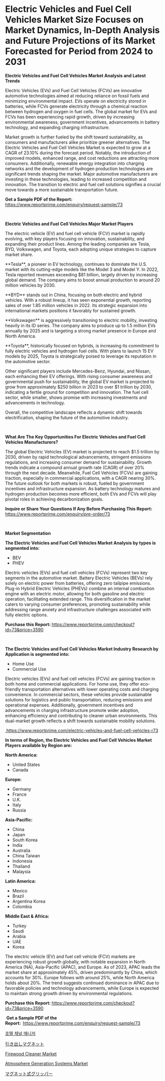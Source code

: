 <p><h1>Electric Vehicles and Fuel Cell Vehicles Market Size Focuses on Market Dynamics, In-Depth Analysis and Future Projections of its Market Forecasted for Period from 2024 to 2031</h1></p><p><strong>Electric Vehicles and Fuel Cell Vehicles Market Analysis and Latest Trends</strong></p>
<p><p>Electric Vehicles (EVs) and Fuel Cell Vehicles (FCVs) are innovative automotive technologies aimed at reducing reliance on fossil fuels and minimizing environmental impact. EVs operate on electricity stored in batteries, while FCVs generate electricity through a chemical reaction between hydrogen and oxygen in fuel cells. The global market for EVs and FCVs has been experiencing rapid growth, driven by increasing environmental awareness, government incentives, advancements in battery technology, and expanding charging infrastructure.</p><p>Market growth is further fueled by the shift toward sustainability, as consumers and manufacturers alike prioritize greener alternatives. The Electric Vehicles and Fuel Cell Vehicles Market is expected to grow at a CAGR of 23.10% during the forecast period. Notably, the introduction of improved models, enhanced range, and cost reductions are attracting more consumers. Additionally, renewable energy integration into charging networks and the development of hydrogen production technologies are significant trends shaping the market. Major automotive manufacturers are investing in these technologies, leading to increased competition and innovation. The transition to electric and fuel cell solutions signifies a crucial move towards a more sustainable transportation future.</p></p>
<p><strong>Get a Sample PDF of the Report:&nbsp;</strong> <a href="https://www.reportprime.com/enquiry/request-sample/73">https://www.reportprime.com/enquiry/request-sample/73</a></p>
<p>&nbsp;</p>
<p><strong>Electric Vehicles and Fuel Cell Vehicles Major Market Players</strong></p>
<p><p>The electric vehicle (EV) and fuel cell vehicle (FCV) market is rapidly evolving, with key players focusing on innovation, sustainability, and expanding their product lines. Among the leading companies are Tesla, BYD, Volkswagen, and Toyota, each adopting unique strategies to capture market share.</p><p>**Tesla**, a pioneer in EV technology, continues to dominate the U.S. market with its cutting-edge models like the Model 3 and Model Y. In 2022, Tesla reported revenues exceeding $81 billion, largely driven by increasing global demand. The company aims to boost annual production to around 20 million vehicles by 2030.</p><p>**BYD** stands out in China, focusing on both electric and hybrid vehicles. With a robust lineup, it has seen exponential growth, reporting sales of over 1.85 million vehicles in 2022. Its strategic expansion into international markets positions it favorably for sustained growth.</p><p>**Volkswagen** is aggressively transitioning to electric mobility, investing heavily in its ID series. The company aims to produce up to 1.5 million EVs annually by 2025 and is targeting a strong market presence in Europe and North America.</p><p>**Toyota**, historically focused on hybrids, is increasing its commitment to fully electric vehicles and hydrogen fuel cells. With plans to launch 15 EV models by 2025, Toyota is strategically poised to leverage its reputation in the automotive sector.</p><p>Other significant players include Mercedes-Benz, Hyundai, and Nissan, each enhancing their EV offerings. With rising consumer awareness and governmental push for sustainability, the global EV market is projected to grow from approximately $250 billion in 2023 to over $1 trillion by 2030, indicating a fertile ground for competition and innovation. The fuel cell sector, while smaller, shows promise with increasing investments and advancements in technology. </p><p>Overall, the competitive landscape reflects a dynamic shift towards electrification, shaping the future of the automotive industry.</p></p>
<p>&nbsp;</p>
<p><strong>What Are The Key Opportunities For Electric Vehicles and Fuel Cell Vehicles Manufacturers?</strong></p>
<p><p>The global Electric Vehicles (EV) market is projected to reach $1.5 trillion by 2030, driven by rapid technological advancements, stringent emissions regulations, and increasing consumer demand for sustainability. Growth trends indicate a compound annual growth rate (CAGR) of over 20% through the next decade. Meanwhile, Fuel Cell Vehicles (FCVs) are gaining traction, especially in commercial applications, with a CAGR nearing 30%. The future outlook for both markets is robust, fueled by government incentives and infrastructure expansion. As battery technology matures and hydrogen production becomes more efficient, both EVs and FCVs will play pivotal roles in achieving decarbonization goals.</p></p>
<p><strong>Inquire or Share Your Questions If Any Before Purchasing This Report:</strong> <a href="https://www.reportprime.com/enquiry/pre-order/73">https://www.reportprime.com/enquiry/pre-order/73</a></p>
<p>&nbsp;</p>
<p><strong>Market Segmentation</strong></p>
<p><strong>The Electric Vehicles and Fuel Cell Vehicles Market Analysis by types is segmented into:</strong></p>
<p><ul><li>BEV</li><li>PHEV</li></ul></p>
<p><p>Electric vehicles (EVs) and fuel cell vehicles (FCVs) represent two key segments in the automotive market. Battery Electric Vehicles (BEVs) rely solely on electric power from batteries, offering zero tailpipe emissions. Plug-in Hybrid Electric Vehicles (PHEVs) combine an internal combustion engine with an electric motor, allowing for both gasoline and electric operation, facilitating extended range. This diversification in the market caters to varying consumer preferences, promoting sustainability while addressing range anxiety and infrastructure challenges associated with fully electric options.</p></p>
<p><strong>Purchase this Report:&nbsp;</strong><a href="https://www.reportprime.com/checkout?id=73&price=3590">https://www.reportprime.com/checkout?id=73&price=3590</a></p>
<p>&nbsp;</p>
<p><strong>The Electric Vehicles and Fuel Cell Vehicles Market Industry Research by Application is segmented into:</strong></p>
<p><ul><li>Home Use</li><li>Commercial Use</li></ul></p>
<p><p>Electric vehicles (EVs) and fuel cell vehicles (FCVs) are gaining traction in both home and commercial applications. For home use, they offer eco-friendly transportation alternatives with lower operating costs and charging convenience. In commercial sectors, these vehicles provide sustainable solutions for logistics and public transportation, reducing emissions and operational expenses. Additionally, government incentives and advancements in charging infrastructure promote wider adoption, enhancing efficiency and contributing to cleaner urban environments. This dual-market growth reflects a shift towards sustainable mobility solutions.</p></p>
<p><a href="https://www.reportprime.com/electric-vehicles-and-fuel-cell-vehicles-r73">&nbsp;https://www.reportprime.com/electric-vehicles-and-fuel-cell-vehicles-r73</a></p>
<p><strong>In terms of Region, the Electric Vehicles and Fuel Cell Vehicles Market Players available by Region are:</strong></p>
<p>
    <p> <strong> North America: </strong>
        <ul>
            <li>United States</li>
            <li>Canada</li>
        </ul>
        </p> 
    <p> <strong> Europe: </strong>
        <ul>
            <li>Germany</li>
            <li>France</li>
            <li>U.K.</li>
            <li>Italy</li>
            <li>Russia</li>
        </ul>
        </p> 
    <p> <strong> Asia-Pacific: </strong>
        <ul>
            <li>China</li>
            <li>Japan</li>
            <li>South Korea</li>
            <li>India</li>
            <li>Australia</li>
            <li>China Taiwan</li>
            <li>Indonesia</li>
            <li>Thailand</li>
            <li>Malaysia</li>
        </ul>
        </p> 
    <p> <strong> Latin America: </strong>
        <ul>
            <li>Mexico</li>
            <li>Brazil</li>
            <li>Argentina Korea</li>
            <li>Colombia</li>
        </ul>
        </p> 
    <p> <strong> Middle East & Africa: </strong>
        <ul>
            <li>Turkey</li>
            <li>Saudi</li>
            <li>Arabia</li>
            <li>UAE</li>
            <li>Korea</li>
        </ul>
    </p>
    </p>
<p><p>The electric vehicle (EV) and fuel cell vehicle (FCV) markets are experiencing robust growth globally, with notable expansion in North America (NA), Asia-Pacific (APAC), and Europe. As of 2023, APAC leads the market share at approximately 45%, driven predominantly by China, which accounts for 30%. Europe follows with around 25%, while North America holds about 20%. The trend suggests continued dominance in APAC due to favorable policies and technology advancements, while Europe is expected to maintain strong growth driven by environmental regulations.</p></p>
<p><strong>Purchase this Report: </strong><a href="https://www.reportprime.com/checkout?id=73&price=3590">https://www.reportprime.com/checkout?id=73&price=3590</a></p>
<p>&nbsp;<strong>Get a Sample PDF of the Report:&nbsp;&nbsp;</strong><a href="https://www.reportprime.com/enquiry/request-sample/73">https://www.reportprime.com/enquiry/request-sample/73</a></p>
<p><strong></strong></p>
<p><p><a href="https://medium.com/@ayesakhan333/%EA%B8%80%EB%A1%9C%EB%B2%8C-%ED%98%B8%ED%85%94-%EC%B1%84%EB%84%90-%EA%B4%80%EB%A6%AC%EC%9E%90-%EC%8B%9C%EC%9E%A5-%EB%B6%84%EC%84%9D-%EB%8F%99%ED%96%A5-%EC%98%88%EC%B8%A1-%EB%B0%8F-%EC%84%B1%EC%9E%A5-%EA%B8%B0%ED%9A%8C-2024-2031-108%ED%8E%98%EC%9D%B4%EC%A7%80-%EB%B3%B4%EA%B3%A0%EC%84%9C-abbd6a76a046">호텔 채널 매니저</a></p><p><a href="https://medium.com/@ismaelblick2023/%E3%83%89%E3%83%AD%E3%82%A2%E3%83%9E%E3%82%B0%E3%83%8D%E3%83%83%E3%83%88%E5%B8%82%E5%A0%B4%E3%81%AE%E8%A6%8F%E6%A8%A1%E3%81%AF%E5%B9%B4%E7%8E%8714-5-%E3%81%A7%E6%88%90%E9%95%B7%E3%81%97%E3%81%A6%E3%81%8A%E3%82%8A-%E3%81%93%E3%81%AE%E3%83%AC%E3%83%9D%E3%83%BC%E3%83%88%E3%81%AF-%E3%82%BF%E3%82%A4%E3%83%97-%E3%82%A2%E3%83%97%E3%83%AA%E3%82%B1%E3%83%BC%E3%82%B7%E3%83%A7%E3%83%B3-%E6%88%90%E9%95%B7-%E3%81%8A%E3%82%88%E3%81%B32024%E5%B9%B4%E3%81%8B%E3%82%892031%E5%B9%B4%E3%81%BE%E3%81%A7%E3%81%AE%E4%BA%88%E6%B8%AC%E3%81%AB%E9%96%A2%E3%81%99%E3%82%8B%E5%88%86%E6%9E%90%E3%82%92%E3%82%AB%E3%83%90%E3%83%BC%E3%81%97%E3%81%A6%E3%81%84%E3%81%BE%E3%81%99-e1914becae3e">引き出しマグネット</a></p><p><a href="https://medium.com/@eloisadavis25/firewood-cleaner-market-report-by-product-type-drum-roller-end-use-softwoods-hardwoods-and-03f51b318eaf">Firewood Cleaner Market</a></p><p><a href="https://issuu.com/reportprime-2/docs/atmosphere-generation-systems-marke_7a43fc2bc5639f">Atmosphere Generation Systems Market</a></p><p><a href="https://medium.com/@ismaelblick2023/%E3%82%B0%E3%83%AD%E3%83%BC%E3%83%90%E3%83%AB%E3%83%9E%E3%82%B0%E3%83%8D%E3%83%83%E3%83%88%E3%82%B0%E3%83%AA%E3%83%83%E3%83%91%E3%83%BC%E5%B8%82%E5%A0%B4%E3%81%AE%E3%83%88%E3%83%AC%E3%83%B3%E3%83%89%E3%81%A8%E6%88%90%E9%95%B7%E6%A9%9F%E4%BC%9A%E3%82%92%E5%9C%B0%E5%9F%9F-%E3%82%BF%E3%82%A4%E3%83%97-%E9%9B%BB%E7%A3%81%E3%82%B0%E3%83%AA%E3%83%83%E3%83%91%E3%83%BC-%E6%B0%B8%E4%B9%85%E7%A3%81%E7%9F%B3%E3%82%B0%E3%83%AA%E3%83%83%E3%83%91%E3%83%BC-%E3%81%8A%E3%82%88%E3%81%B3%E7%94%A8%E9%80%94-%E8%87%AA%E5%8B%95%E8%BB%8A-%E9%A3%9F%E5%93%81-%E9%87%91%E5%B1%9E%E5%8A%A0%E5%B7%A5-%E3%81%9D%E3%81%AE%E4%BB%96-%E5%88%A5%E3%81%AB%E8%A9%95%E4%BE%A1%E3%81%99%E3%82%8B-e0defc9a3ccc">マグネット式グリッパー</a></p></p>